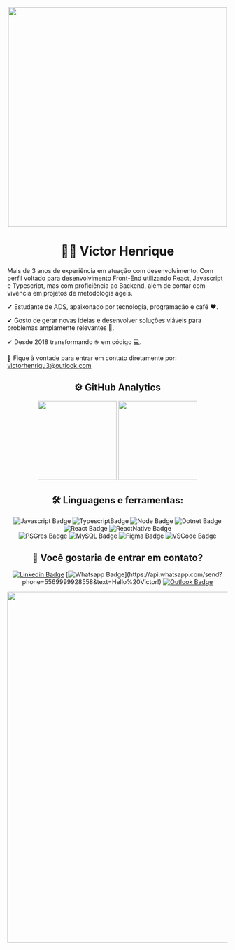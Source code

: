 <div align="center">
<img src="https://i.giphy.com/media/cE02lboc8JPO/giphy.webp" width="500">

# 👨‍💻 Victor Henrique

<div align="left">
 
Mais de 3 anos de experiência em atuação com desenvolvimento.
Com perfil voltado para desenvolvimento Front-End utilizando React, Javascript e Typescript, mas com proficiência ao Backend, além de contar com vivência em projetos de metodologia ágeis.

✔ Estudante de ADS, apaixonado por tecnologia, programação e café ❤️.

✔ Gosto de gerar novas ideias e desenvolver soluções viáveis para problemas amplamente relevantes 🧠.

✔ Desde 2018 transformando ☕ em código 💻.

📧 Fique à vontade para entrar em contato diretamente por: victorhenriqu3@outlook.com

 </div>
 
 
## ⚙️  GitHub Analytics
<img height="180em" src="https://github-readme-stats.vercel.app/api?username=victorhenriqu3&show_icons=true&theme=dracula&include_all_commits=true&count_private=true"/>
<img height="180em" src="https://github-readme-stats.vercel.app/api/top-langs/?username=victorhenriqu3&layout=compact&langs_count=7&theme=dracula"/>

## 🛠 Linguagens e ferramentas:

![Javascript Badge](https://img.shields.io/badge/JavaScript-323330?style=for-the-badge&logo=javascript&logoColor=F7DF1E)
![TypescriptBadge](https://img.shields.io/badge/TypeScript-007ACC?style=for-the-badge&logo=typescript&logoColor=white)
![Node Badge](https://img.shields.io/badge/Node.js-339933?style=for-the-badge&logo=nodedotjs&logoColor=white)
![Dotnet Badge](https://img.shields.io/badge/.NET-512BD4?style=for-the-badge&logo=dotnet&logoColor=white)
![React Badge](https://img.shields.io/badge/React-20232A?style=for-the-badge&logo=react&logoColor=61DAFB)
![ReactNative Badge](https://img.shields.io/badge/React_Native-20232A?style=for-the-badge&logo=react&logoColor=61DAFB)<br>
![PSGres Badge](https://img.shields.io/badge/PostgreSQL-316192?style=for-the-badge&logo=postgresql&logoColor=white)
![MySQL Badge](https://img.shields.io/badge/MySQL-005C84?style=for-the-badge&logo=mysql&logoColor=white)
![Figma Badge](https://img.shields.io/badge/Figma-F24E1E?style=for-the-badge&logo=figma&logoColor=white)
![VSCode Badge](https://img.shields.io/badge/Visual_Studio_Code-0078D4?style=for-the-badge&logo=visual%20studio%20code&logoColor=white)

## 💬 Você gostaria de entrar em contato?

[![Linkedin Badge](https://img.shields.io/badge/LinkedIn-0077B5?style=for-the-badge&logo=linkedin&logoColor=whitelink=https://www.linkedin.com/in/victorhenriqu3/)](https://www.linkedin.com/in/victorhenriqu3/)
[![Whatsapp Badge](https://img.shields.io/badge/WhatsApp-25D366?style=for-the-badge&color=379a3d&logo=whatsapp&logoColor=white&link=https://api.whatsapp.com/send?phone=5569999928558&text=Hello%20Victor!)](https://api.whatsapp.com/send?phone=5569999928558&text=Hello%20Victor!)
[![Outlook Badge](https://img.shields.io/badge/Microsoft_Outlook-0078D4?style=for-the-badge&logo=microsoft-outlook&logoColor=white&link=mailto:victorhenriqu3@outlook.com)](mailto:victorhenriqu3@outlook.com)

 
<div align="center">
<img align="center" width="800" src="https://miro.medium.com/max/800/0*VV3Nmxgv3KX4sLhr.gif">
</div>
 
 </div>
